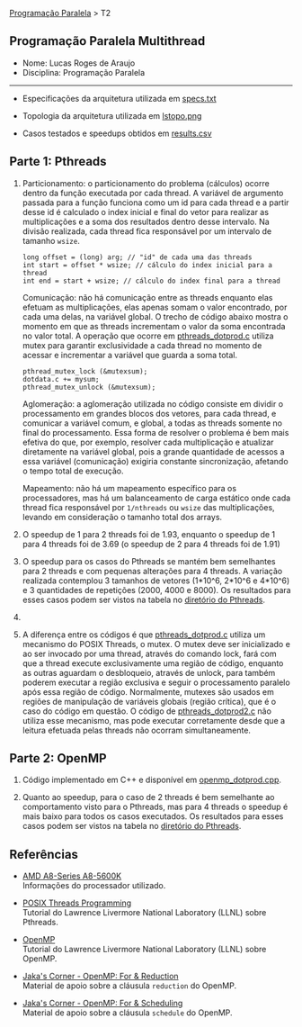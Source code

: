 [Programação Paralela](https://github.com/lucasroges/elc139-2019a) > T2

Programação Paralela Multithread
--------------------------------

- Nome: Lucas Roges de Araujo
- Disciplina: Programação Paralela
--------------------------------

- Especificações da arquitetura utilizada em [specs.txt](https://github.com/lucasroges/elc139-2019a/blob/master/trabalhos/t2/specs.txt)

- Topologia da arquitetura utilizada em [lstopo.png]()

- Casos testados e speedups obtidos em [results.csv](https://github.com/lucasroges/elc139-2019a/blob/master/trabalhos/t2/results.csv)

## Parte 1: Pthreads

1. Particionamento: o particionamento do problema (cálculos) ocorre dentro da função executada por cada thread. A variável de argumento passada para a função funciona como um id para cada thread e a partir desse id é calculado o index inicial e final do vetor para realizar as multiplicações e a soma dos resultados dentro desse intervalo. Na divisão realizada, cada thread fica responsável por um intervalo de tamanho ```wsize```.
   ```
   long offset = (long) arg; // "id" de cada uma das threads
   int start = offset * wsize; // cálculo do index inicial para a thread
   int end = start + wsize; // cálculo do index final para a thread
   ```

   Comunicação: não há comunicação entre as threads enquanto elas efetuam as multiplicações, elas apenas somam o valor encontrado, por cada uma delas, na variável global. O trecho de código abaixo mostra o momento em que as threads incrementam o valor da soma encontrada no valor total. A operação que ocorre em [pthreads_dotprod.c](pthreads_dotprod/pthreads_dotprod.c) utiliza mutex para garantir exclusividade a cada thread no momento de acessar e incrementar a variável que guarda a soma total.
   ```
   pthread_mutex_lock (&mutexsum);
   dotdata.c += mysum;
   pthread_mutex_unlock (&mutexsum);
   ```

   Aglomeração: a aglomeração utilizada no código consiste em dividir o processamento em grandes blocos dos vetores, para cada thread, e comunicar a variável comum, e global, a todas as threads somente no final do processamento. Essa forma de resolver o problema é bem mais efetiva do que, por exemplo, resolver cada multiplicação e atualizar diretamente na variável global, pois a grande quantidade de acessos a essa variável (comunicação) exigiria constante sincronização, afetando o tempo total de execução.

   Mapeamento: não há um mapeamento específico para os processadores, mas há um balanceamento de carga estático onde cada thread fica responsável por ```1/nthreads``` ou ```wsize``` das multiplicações, levando em consideração o tamanho total dos arrays.

2. O speedup de 1 para 2 threads foi de 1.93, enquanto o speedup de 1 para 4 threads foi de 3.69 (o speedup de 2 para 4 threads foi de 1.91)

3. O speedup para os casos do Pthreads se mantém bem semelhantes para 2 threads e com pequenas alterações para 4 threads. A variação realizada contemplou 3 tamanhos de vetores (1\*10^6, 2\*10^6 e 4\*10^6) e 3 quantidades de repetições (2000, 4000 e 8000). Os resultados para esses casos podem ser vistos na tabela no [diretório do Pthreads](https://github.com/lucasroges/elc139-2019a/tree/master/trabalhos/t2/pthreads_dotprod).

4. 

5. A diferença entre os códigos é que [pthreads_dotprod.c](pthreads_dotprod/pthreads_dotprod.c) utiliza um mecanismo do POSIX Threads, o mutex. O mutex deve ser inicializado e ao ser invocado por uma thread, através do comando lock, fará com que a thread execute exclusivamente uma região de código, enquanto as outras aguardam o desbloqueio, através de unlock, para também poderem executar a região exclusiva e seguir o processamento paralelo após essa região de código. Normalmente, mutexes são usados em regiões de manipulação de variáveis globais (região crítica), que é o caso do código em questão. O código de [pthreads_dotprod2.c](pthreads_dotprod/pthreads_dotprod2.c) não utiliza esse mecanismo, mas pode executar corretamente desde que a leitura efetuada pelas threads não ocorram simultaneamente.

## Parte 2: OpenMP

1. Código implementado em C++ e disponível em [openmp_dotprod.cpp](https://github.com/lucasroges/elc139-2019a/blob/master/trabalhos/t2/openmp/openmp\_dotprod.cpp).

2. Quanto ao speedup, para o caso de 2 threads é bem semelhante ao comportamento visto para o Pthreads, mas para 4 threads o speedup é mais baixo para todos os casos executados. Os resultados para esses casos podem ser vistos na tabela no [diretório do Pthreads](https://github.com/lucasroges/elc139-2019a/tree/master/trabalhos/t2/openmp).

## Referências

- [AMD A8-Series A8-5600K](http://www.cpu-world.com/CPUs/Bulldozer/AMD-A8-Series%20A8-5600K.html)  
  Informações do processador utilizado.

- [POSIX Threads Programming](https://computing.llnl.gov/tutorials/pthreads/)  
  Tutorial do Lawrence Livermore National Laboratory (LLNL) sobre Pthreads.

- [OpenMP](https://computing.llnl.gov/tutorials/openMP/)  
  Tutorial do Lawrence Livermore National Laboratory (LLNL) sobre OpenMP.

- [Jaka's Corner - OpenMP: For & Reduction](http://jakascorner.com/blog/2016/06/omp-for-reduction.html)  
  Material de apoio sobre a cláusula ```reduction``` do OpenMP.

- [Jaka's Corner - OpenMP: For & Scheduling](http://jakascorner.com/blog/2016/06/omp-for-scheduling.html)  
  Material de apoio sobre a cláusula ```schedule``` do OpenMP.
